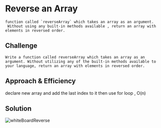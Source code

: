 # Reverse an Array

    function called `reverseArray` which takes an array as an argument.
     Without using any built-in methods available , return an array with elements in reversed order.

## Challenge

    Write a function called reverseArray which takes an array as an argument. Without utilizing any of the built-in methods available to your language, return an array with elements in reversed order.

## Approach & Efficiency

declare new array and add the last index to it then use for loop , O(n)


## Solution

![whiteBoardReverse](../assets/arrayreverse.png)


